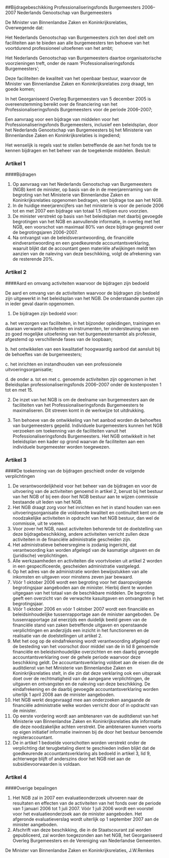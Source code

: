 <meta http-equiv='Content-Type' content='text/html; charset=utf-8' />

##Bijdragebeschikking Professionaliseringsfonds Burgemeesters 2006–2007 Nederlands Genootschap van Burgemeesters

De Minister van Binnenlandse Zaken en Koninkrijksrelaties,  
Overwegende dat:

Het Nederlands Genootschap van Burgemeesters zich ten doel stelt om faciliteiten aan te bieden aan alle burgemeesters ten behoeve van het voortdurend professioneel uitoefenen van het ambt;

Het Nederlands Genootschap van Burgemeesters daartoe organisatorische voorzieningen treft, onder de naam ‘Professionaliseringsfonds Burgemeesters’;

Deze faciliteiten de kwaliteit van het openbaar bestuur, waarvoor de Minister van Binnenlandse Zaken en Koninkrijksrelaties zorg draagt, ten goede komen;

In het Georganiseerd Overleg Burgemeesters van 5 december 2005 is overeenstemming bereikt over de financiering van het Professionaliseringsfonds Burgemeesters voor de periode 2006–2007;

Een aanvraag voor een bijdrage van middelen voor het Professionaliseringsfonds Burgemeesters, inclusief een beleidsplan, door het Nederlands Genootschap van Burgemeesters bij het Ministerie van Binnenlandse Zaken en Koninkrijksrelaties is ingediend;

Het wenselijk is regels vast te stellen betreffende de aan het fonds toe te kennen bijdragen en het beheer van de toegekende middelen.
Besluit:    

### Artikel  1  

####Bijdragen

1.  Op aanvraag van het Nederlands Genootschap van Burgemeesters (NGB) kent de minister, op basis van de in de meerjarenraming van de begroting van het Ministerie van Binnenlandse Zaken en Koninkrijksrelaties opgenomen bedragen, een bijdrage toe aan het NGB.   
2.  In de huidige meerjarencijfers van het ministerie is voor de periode 2006 tot en met 2007 een bijdrage van totaal 1.5 miljoen euro voorzien.   
3.  De minister verstrekt op basis van het beleidsplan met daarbij gevoegde begrotingen van het NGB en aanvullende informatie, in overleg met het NGB, een voorschot van maximaal 80% van deze bijdrage gespreid over de begrotingsjaren 2006–2007.   
4.  Na ontvangst van de beleidsverantwoording, de financiële eindverantwoording en een goedkeurende accountantsverklaring, waaruit blijkt dat de accountant geen materiële afwijkingen meldt ten aanzien van de naleving van deze beschikking, volgt de afrekening van de resterende 20%.   

### Artikel  2  

####Aard en omvang activiteiten waarvoor de bijdragen zijn bedoeld

De aard en omvang van de activiteiten waarvoor de bijdragen zijn bedoeld zijn uitgewerkt in het beleidsplan van het NGB. De onderstaande punten zijn in ieder geval daarin opgenomen. 

1. De bijdragen zijn bedoeld voor: 

a. het verzorgen van faciliteiten, in het bijzonder opleidingen, trainingen en daaraan verwante activiteiten en instrumenten, ter ondersteuning van een zo goed mogelijke uitoefening van het burgemeestersambt als professie, afgestemd op verschillende fases van de loopbaan;  

b. het ontwikkelen van een kwalitatief hoogwaardig aanbod dat aansluit bij de behoeftes van de burgemeesters;  

c. het inrichten en instandhouden van een professionele uitvoeringsorganisatie;  

d. de onder a. tot en met c. genoemde activiteiten zijn opgenomen in het Beleidsplan professionaliseringsfonds 2006–2007 onder de kostenposten 1 tot en met 15.    

2. De inzet van het NGB is om de deelname van burgemeesters aan de faciliteiten van het Professionaliseringsfonds Burgemeesters te maximaliseren. Dit streven komt in de werkwijze tot uitdrukking.  

3. Ten behoeve van de ontwikkeling van het aanbod worden de behoeftes van burgemeesters gepeild. Individuele burgemeesters kunnen het NGB verzoeken om toekenning van de faciliteiten vanuit het Professionaliseringsfonds Burgemeesters. Het NGB ontwikkelt in het beleidsplan een kader op grond waarvan de faciliteiten aan een individuele burgemeester worden toegewezen.    

### Artikel  3  

####De toekenning van de bijdragen geschiedt onder de volgende verplichtingen

1.  De verantwoordelijkheid voor het beheer van de bijdragen en voor de uitvoering van de activiteiten genoemd in artikel 2, berust bij het bestuur van het NGB of bij een door het NGB bestuur aan te wijzen commissie bestaande uit leden van het NGB.   
2.  Het NGB draagt zorg voor het inrichten en het in stand houden van een uitvoeringsorganisatie die voldoende kwaliteit en continuïteit kent om de noodzakelijke activiteiten in opdracht van het NGB bestuur, dan wel de commissie, uit te voeren.   
3.  Voor zover het NGB, naast activiteiten behorende tot de doelstelling van deze bijdragebeschikking, andere activiteiten verricht zullen deze activiteiten in de financiële administratie gescheiden zijn.   
4.  Het administratieve beheersregime is zodanig ingericht, dat verantwoording kan worden afgelegd van de kasmatige uitgaven en de (juridische) verplichtingen.   
5.  Alle werkzaamheden en activiteiten die voortvloeien uit artikel 2 worden in een gespecificeerde, gescheiden administratie vastgelegd.   
6.  Op het adres van de administratie worden bewijsstukken van alle inkomsten en uitgaven voor minstens zeven jaar bewaard.   
7.  Vóór 1 oktober 2006 wordt een begroting voor het daaropvolgende begrotingsjaar aangeboden aan de minister. Hierbij dient te worden uitgegaan van het totaal van de beschikbare middelen. De begroting geeft een overzicht van de verwachte kasuitgaven en ontvangsten in het begrotingsjaar.   
8.  Vóór 1 oktober 2006 en vóór 1 oktober 2007 wordt een financiële en beleidsinhoudelijke tussenrapportage aan de minister aangeboden. De tussenrapportage zal enerzijds een duidelijk beeld geven van de financiële stand van zaken betreffende uitgaven en openstaande verplichtingen en anderzijds een inzicht in het functioneren en de realisatie van de doelstellingen uit artikel 2.   
9.  Met het oog op de eindafrekening wordt verantwoording afgelegd over de besteding van het voorschot door middel van de in lid 8 genoemde financiële en beleidsinhoudelijke overzichten en een daarbij gevoegde accountantsverklaring over de gehele periode waarvoor deze beschikking geldt. De accountantsverklaring voldoet aan de eisen die de auditdienst van het Ministerie van Binnenlandse Zaken en Koninkrijksrelaties stelt, in die zin dat deze verklaring ook een uitspraak doet over de rechtmatigheid van de aangegane verplichtingen, de uitgaven en ontvangsten en de naleving van deze beschikking. De eindafrekening en de daarbij gevoegde accountantsverklaring worden uiterlijk 1 april 2008 aan de minister aangeboden.   
10.  Het NGB werkt desgevraagd mee aan onderzoeken aangaande de financiële administratie welke worden verricht door of in opdracht van de minister.   
11.  Op eerste vordering wordt aan ambtenaren van de auditdienst van het Ministerie van Binnenlandse Zaken en Koninkrijksrelaties alle informatie die deze noodzakelijke achten verstrekt. Die ambtenaren kunnen voorts op eigen initiatief informatie inwinnen bij de door het bestuur benoemde registeraccountant.   
12.  De in artikel 1 bedoelde voorschotten worden verstrekt onder de verplichting dat terugbetaling dient te geschieden indien blijkt dat de goedkeurende accountantsverklaring als bedoeld in artikel 3, lid 9, achterwege blijft of anderszins door het NGB niet aan de subsidievoorwaarden is voldaan.   

### Artikel  4  

####Overige bepalingen

1.  Het NGB zal in 2007 een evaluatieonderzoek uitvoeren naar de resultaten en effecten van de activiteiten van het fonds over de periode van 1 januari 2006 tot 1 juli 2007. Vóór 1 juli 2006 wordt een voorstel voor het evaluatieonderzoek aan de minister aangeboden. Het afgeronde evaluatieverslag wordt uiterlijk op 1 september 2007 aan de minister aangeboden.   
2.  Afschrift van deze beschikking, die in de Staatscourant zal worden gepubliceerd, zal worden toegezonden aan het NGB, het Georganiseerd Overleg Burgemeesters en de Vereniging van Nederlandse Gemeenten.   

De 
Minister van Binnenlandse Zaken en Koninkrijksrelaties, 
J.W.Remkes   
